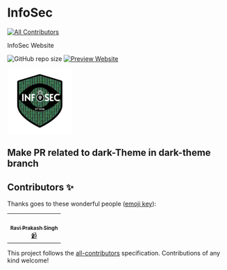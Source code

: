 # InfoSec
<!-- ALL-CONTRIBUTORS-BADGE:START - Do not remove or modify this section -->
[![All Contributors](https://img.shields.io/badge/all_contributors-1-orange.svg?style=flat-square)](#contributors-)
<!-- ALL-CONTRIBUTORS-BADGE:END -->
InfoSec Website



![GitHub repo size](https://img.shields.io/github/repo-size/leomajorr/infosec) [![Preview Website](https://img.shields.io/badge/Website%20Preview-Link-brightgreen)](https://leomajorr.github.io/InfoSec/)


<img src="./img/infosec.webp">


## Make PR related to dark-Theme in dark-theme branch

## Contributors ✨

Thanks goes to these wonderful people ([emoji key](https://allcontributors.org/docs/en/emoji-key)):

<!-- ALL-CONTRIBUTORS-LIST:START - Do not remove or modify this section -->
<!-- prettier-ignore-start -->
<!-- markdownlint-disable -->
<table>
  <tr>
    <td align="center"><a href="https://github.com/LeoMajorR"><img src="https://avatars2.githubusercontent.com/u/35331954?v=4" width="100px;" alt=""/><br /><sub><b>Ravi Prakash Singh</b></sub></a><br /><a href="#video-LeoMajorR" title="Videos">📹</a></td>
  </tr>
</table>

<!-- markdownlint-enable -->
<!-- prettier-ignore-end -->
<!-- ALL-CONTRIBUTORS-LIST:END -->

This project follows the [all-contributors](https://github.com/all-contributors/all-contributors) specification. Contributions of any kind welcome!
